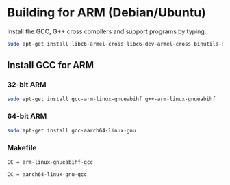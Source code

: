 # Building for ARM (Debian/Ubuntu)

Install the GCC, G++ cross compilers and support programs by typing:

```sh
sudo apt-get install libc6-armel-cross libc6-dev-armel-cross binutils-arm-linux-gnueabi libncurses5-dev build-essential bison flex libssl-dev bc
```

## Install GCC for ARM

### 32-bit ARM

```sh
sudo apt-get install gcc-arm-linux-gnueabihf g++-arm-linux-gnueabihf
```

### 64-bit ARM

```sh
sudo apt-get install gcc-aarch64-linux-gnu
```

### Makefile

```sh
CC = arm-linux-gnueabihf-gcc

CC = aarch64-linux-gnu-gcc
```
